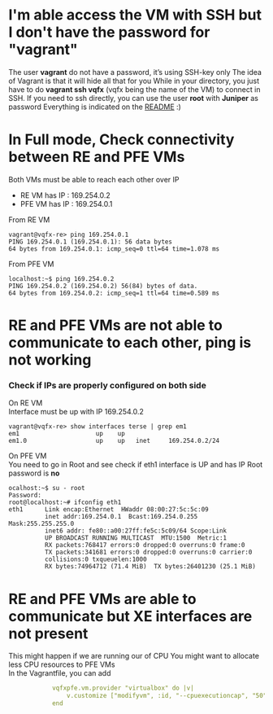 
# I'm able access the VM with SSH but I don't have the password for "vagrant"

The user **vagrant** do not have a password, it’s using SSH-key only
The idea of Vagrant is that it will hide all that for you
While in your directory, you just have to do __vagrant ssh vqfx__ (vqfx being the name of the VM) to connect in SSH.
If you need to ssh directly, you can use the user **root** with **Juniper** as password
Everything is indicated on the [README](README.md) :)

# In Full mode, Check connectivity between RE and PFE VMs

Both VMs must be able to reach each other over IP
 - RE VM has IP : 169.254.0.2
 - PFE VM has IP : 169.254.0.1

From RE VM
```
vagrant@vqfx-re> ping 169.254.0.1
PING 169.254.0.1 (169.254.0.1): 56 data bytes
64 bytes from 169.254.0.1: icmp_seq=0 ttl=64 time=1.078 ms
```
From PFE VM
```
localhost:~$ ping 169.254.0.2
PING 169.254.0.2 (169.254.0.2) 56(84) bytes of data.
64 bytes from 169.254.0.2: icmp_seq=1 ttl=64 time=0.589 ms
```

# RE and PFE VMs are not able to communicate to each other, ping is not working

### Check if IPs are properly configured on both side
On RE VM  
Interface must be up with IP 169.254.0.2
```
vagrant@vqfx-re> show interfaces terse | grep em1
em1                     up    up
em1.0                   up    up   inet     169.254.0.2/24
```

On PFE VM  
You need to go in Root and see check if eth1 interface is UP and has IP
Root password is **no**
```
ocalhost:~$ su - root
Password:
root@localhost:~# ifconfig eth1
eth1      Link encap:Ethernet  HWaddr 08:00:27:5c:5c:09
          inet addr:169.254.0.1  Bcast:169.254.0.255  Mask:255.255.255.0
          inet6 addr: fe80::a00:27ff:fe5c:5c09/64 Scope:Link
          UP BROADCAST RUNNING MULTICAST  MTU:1500  Metric:1
          RX packets:768417 errors:0 dropped:0 overruns:0 frame:0
          TX packets:341681 errors:0 dropped:0 overruns:0 carrier:0
          collisions:0 txqueuelen:1000
          RX bytes:74964712 (71.4 MiB)  TX bytes:26401230 (25.1 MiB)
```

# RE and PFE VMs are able to communicate but XE interfaces are not present

This might happen if we are running our of CPU
You might want to allocate less CPU resources to PFE VMs  
In the Vagrantfile, you can add
```yaml
            vqfxpfe.vm.provider "virtualbox" do |v|
                v.customize ["modifyvm", :id, "--cpuexecutioncap", "50"]
            end
```
